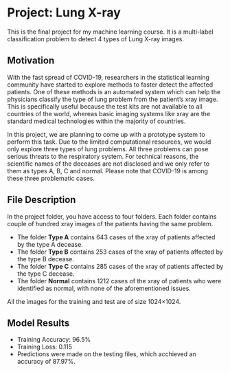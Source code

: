 # Project: Lung X-ray
This is the final project for my machine learning course. It is a multi-label classification problem to detect 4 types of Lung X-ray images.

## Motivation
With the fast spread of COVID-19, researchers in the statistical learning community have started to explore methods to faster detect the affected patients. One of these methods is an automated system which can help the physicians classify the type of lung problem from the patient’s xray image. This is specifically useful because the test kits are not available to all countries of the world, whereas basic imaging systems like xray are the standard medical technologies within the majority of countries.

In this project, we are planning to come up with a prototype system to perform this task. Due to the limited computational resources, we would only explore three types of lung problems. All three problems can pose serious threats to the respiratory system. For technical reasons, the scientific names of the deceases are not disclosed and we only refer to them as types A, B, C and normal. Please note that COVID-19 is among these three problematic cases.

## File Description
In the project folder, you have access to four folders. Each folder contains couple of hundred xray images of the patients having the same problem.

* The folder **Type A** contains 643 cases of the xray of patients affected by the type A decease.
* The folder **Type B** contains 253 cases of the xray of patients affected by the type B decease.
* The folder **Type C** contains 285 cases of the xray of patients affected by the type C decease.
* The folder **Normal** contains 1212 cases of the xray of patients who were identified as normal, with none of the aforementioned issues.

All the images for the training and test are of size 1024×1024.

## Model Results
* Training Accuracy: 96.5%
* Training Loss: 0.115
* Predictions were made on the testing files, which acchieved an accuracy of 87.97%.

